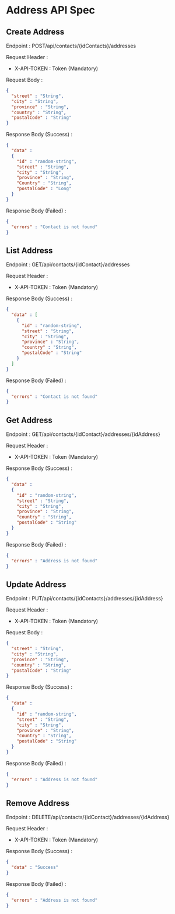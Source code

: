 # Address API Spec

## Create Address

Endpoint : POST/api/contacts/{idContacts}/addresses

Request Header :
- X-API-TOKEN : Token (Mandatory)

Request Body :

```json
{
  "street" : "String",
  "city" : "String",
  "province" : "String",
  "country" : "String",
  "postalCode" : "String"
}
```

Response Body (Success) :

```json
{
  "data" :
  {
    "id" : "random-string",
    "street" : "String",
    "city" : "String",
    "province" : "String",
    "Country" : "String",
    "postalCode" : "Long"
  }
}
```

Response Body (Failed) :

```json
{
  "errors" : "Contact is not found"
}
```

## List Address

Endpoint : GET/api/contacts/{idContact}/addresses

Request Header :
- X-API-TOKEN : Token (Mandatory)

Response Body (Success) :

```json
{
  "data" : [
    {
      "id" : "random-string",
      "street" : "String",
      "city" : "String",
      "province" : "String",
      "country" : "String",
      "postalCode" : "String"
    }
  ]
}
```

Response Body (Failed) :

```json
{
  "errors" : "Contact is not found"
}
```

## Get Address

Endpoint : GET/api/contacts/{idContact}/addresses/{idAddress}

Request Header :
- X-API-TOKEN : Token (Mandatory)

Response Body (Success) :

```json
{
  "data" :
  {
    "id" : "random-string",
    "street" : "String",
    "city" : "String",
    "province" : "String",
    "country" : "String",
    "postalCode" : "String"
  }
}
```

Response Body (Failed) :

```json
{
  "errors" : "Address is not found"
}
```

## Update Address

Endpoint : PUT/api/contacts/{idContacts}/addresses/{idAddress}

Request Header :
- X-API-TOKEN : Token (Mandatory)

Request Body :

```json
{
  "street" : "String",
  "city" : "String",
  "province" : "String",
  "country" : "String",
  "postalCode" : "String"
}
```

Response Body (Success) :

```json
{
  "data" :
  {
    "id" : "random-string",
    "street" : "String",
    "city" : "String",
    "province" : "String",
    "country" : "String",
    "postalCode" : "String"
  }
}
```

Response Body (Failed) :

```json
{
  "errors" : "Address is not found"
}
```

## Remove Address

Endpoint : DELETE/api/contacts/{idContact}/addresses/{idAddress}

Request Header :
- X-API-TOKEN : Token (Mandatory)

Response Body (Success) :

```json
{
  "data" : "Success"
}
```

Response Body (Failed) :

```json
{
  "errors" : "Address is not found"
}
```